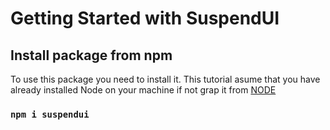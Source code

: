 # Getting Started with SuspendUI



## Install package from npm

To use this package you need to install it. This tutorial asume that you have already installed Node on your machine if not grap it from  [NODE](https://nodejs.org/en/download/)

### `npm i suspendui`

